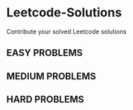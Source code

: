# Leetcode-Solutions
Contribute your solved Leetcode solutions 

## EASY PROBLEMS

## MEDIUM PROBLEMS

## HARD PROBLEMS
